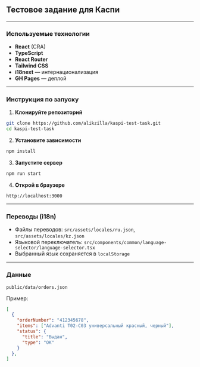 ## Тестовое задание для Каспи
---

### Используемые технологии

* **React** (CRA)
* **TypeScript**
* **React Router**
* **Tailwind CSS**
* **i18next** — интернационализация
* **GH Pages** — деплой

---

### Инструкция по запуску

1. **Клонируйте репозиторий**

```bash
git clone https://github.com/alikzilla/kaspi-test-task.git
cd kaspi-test-task
```

2. **Установите зависимости**

```bash
npm install
```

3. **Запустите сервер**

```bash
npm run start
```

4. **Открой в браузере**

```
http://localhost:3000
```

---

### Переводы (i18n)

* Файлы переводов: `src/assets/locales/ru.json`, `src/assets/locales/kz.json`
* Языковой переключатель: `src/components/common/language-selector/language-selector.tsx`
* Выбранный язык сохраняется в `localStorage`

---

### Данные

`public/data/orders.json`

Пример:

```json
[
  {
    "orderNumber": "412345678",
    "items": ["Advanti T02-C03 универсальный красный, черный"],
    "status": {
      "title": "Выдан",
      "type": "OK"
    }
  },
]
```
